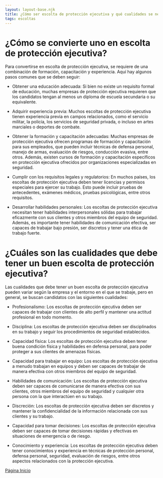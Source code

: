 ```yaml
---
layout: layout-base.njk
title: ¿Cómo ser escolta de protección ejecutiva y qué cualidades se necesitan?
tags: escoltas
---
```


# ¿Cómo se convierte uno en escolta de protección ejecutiva?

Para convertirse en escolta de protección ejecutiva, se requiere de una combinación de formación, capacitación y experiencia. Aquí hay algunos pasos comunes que se deben seguir:

- Obtener una educación adecuada: Si bien no existe un requisito formal de educación, muchas empresas de protección ejecutiva requieren que los candidatos tengan al menos un diploma de escuela secundaria o su equivalente.

- Adquirir experiencia previa: Muchos escoltas de protección ejecutiva tienen experiencia previa en campos relacionados, como el servicio militar, la policía, los servicios de seguridad privada, o incluso en artes marciales o deportes de combate.

- Obtener la formación y capacitación adecuadas: Muchas empresas de protección ejecutiva ofrecen programas de formación y capacitación para sus empleados, que pueden incluir técnicas de defensa personal, manejo de armas, evaluación de riesgos, conducción evasiva, entre otros. Además, existen cursos de formación y capacitación específicos en protección ejecutiva ofrecidos por organizaciones especializadas en seguridad.

- Cumplir con los requisitos legales y regulatorios: En muchos países, los escoltas de protección ejecutiva deben tener licencias y permisos especiales para ejercer su trabajo. Esto puede incluir pruebas de antecedentes, exámenes médicos, pruebas psicológicas, entre otros requisitos.

- Desarrollar habilidades personales: Los escoltas de protección ejecutiva necesitan tener habilidades interpersonales sólidas para trabajar eficazmente con sus clientes y otros miembros del equipo de seguridad. Además, es importante tener habilidades de comunicación efectiva, ser capaces de trabajar bajo presión, ser discretos y tener una ética de trabajo fuerte.

# ¿Cuáles son las cualidades que debe tener un buen escolta de protección ejecutiva?

Las cualidades que debe tener un buen escolta de protección ejecutiva pueden variar según la empresa y el entorno en el que se trabaje, pero en general, se buscan candidatos con las siguientes cualidades:

- Profesionalismo: Los escoltas de protección ejecutiva deben ser capaces de trabajar con clientes de alto perfil y mantener una actitud profesional en todo momento.

- Disciplina: Los escoltas de protección ejecutiva deben ser disciplinados en su trabajo y seguir los procedimientos de seguridad establecidos.

- Capacidad física: Los escoltas de protección ejecutiva deben tener buena condición física y habilidades en defensa personal, para poder proteger a sus clientes de amenazas físicas.

- Capacidad para trabajar en equipo: Los escoltas de protección ejecutiva a menudo trabajan en equipos y deben ser capaces de trabajar de manera efectiva con otros miembros del equipo de seguridad.

- Habilidades de comunicación: Los escoltas de protección ejecutiva deben ser capaces de comunicarse de manera efectiva con sus clientes, otros miembros del equipo de seguridad y cualquier otra persona con la que interactúen en su trabajo.

- Discreción: Los escoltas de protección ejecutiva deben ser discretos y mantener la confidencialidad de la información relacionada con sus clientes y su trabajo.

- Capacidad para tomar decisiones: Los escoltas de protección ejecutiva deben ser capaces de tomar decisiones rápidas y efectivas en situaciones de emergencia o de riesgo.

- Conocimiento y experiencia: Los escoltas de protección ejecutiva deben tener conocimientos y experiencia en técnicas de protección personal, defensa personal, seguridad, evaluación de riesgos, entre otros aspectos relacionados con la protección ejecutiva.


[Página Inicio](/src/index.md)